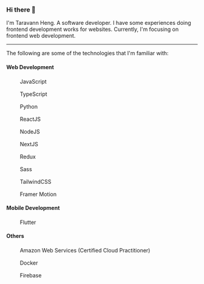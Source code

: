 ### Hi there 👋

I'm Taravann Heng. A software developer. I have some experiences doing frontend development works for websites. Currently, I'm focusing on frontend web development.

---

The following are some of the technologies that I'm familiar with:

#### Web Development

<img src="https://cdn.jsdelivr.net/gh/devicons/devicon/icons/javascript/javascript-plain.svg" height="16" width="16" /> &nbsp; &nbsp; JavaScript

<img src="https://cdn.jsdelivr.net/gh/devicons/devicon/icons/typescript/typescript-original.svg" height="16" width="16" /> &nbsp; &nbsp; TypeScript

<img src="https://cdn.jsdelivr.net/gh/devicons/devicon/icons/python/python-original.svg" height="16" width="16" /> &nbsp; &nbsp; Python

<img src="https://cdn.jsdelivr.net/gh/devicons/devicon/icons/react/react-original.svg" height="16" width="16" /> &nbsp; &nbsp; ReactJS

<img src="https://cdn.jsdelivr.net/gh/devicons/devicon/icons/nodejs/nodejs-original.svg" height="16" width="16" /> &nbsp; &nbsp; NodeJS

<picture>
  <source srcset="https://www.hengtaravann.com/images/languages/nextjs.svg" media="(prefers-color-scheme: dark)" />
  <img src="https://cdn.jsdelivr.net/gh/devicons/devicon/icons/nextjs/nextjs-original.svg" height="16" width="16" />
</picture>  &nbsp; &nbsp; NextJS
<p></p>

<img src="https://cdn.jsdelivr.net/gh/devicons/devicon/icons/redux/redux-original.svg" height="16" width="16" /> &nbsp; &nbsp; Redux

<img src="https://cdn.jsdelivr.net/gh/devicons/devicon/icons/sass/sass-original.svg" height="16" width="16" /> &nbsp; &nbsp; Sass

<img src="https://cdn.jsdelivr.net/gh/devicons/devicon@latest/icons/tailwindcss/tailwindcss-original.svg" height="16" width="16" /> &nbsp; &nbsp; TailwindCSS

<img src="https://www.vectorlogo.zone/logos/framer/framer-icon.svg" height="16" width="16" /> &nbsp; &nbsp; Framer Motion

#### Mobile Development

<img src="https://cdn.jsdelivr.net/gh/devicons/devicon@latest/icons/flutter/flutter-original.svg" height="16" width="16" /> &nbsp; &nbsp; Flutter

#### Others

<img src="https://cdn.jsdelivr.net/gh/devicons/devicon@latest/icons/amazonwebservices/amazonwebservices-plain-wordmark.svg" height="16" width="16" /> &nbsp; &nbsp; Amazon Web Services (Certified Cloud Practitioner)

<img src="https://cdn.jsdelivr.net/gh/devicons/devicon@latest/icons/docker/docker-plain.svg" height="16" width="16" /> &nbsp; &nbsp; Docker

<img src="https://cdn.jsdelivr.net/gh/devicons/devicon/icons/firebase/firebase-plain.svg" height="16" width="16" /> &nbsp; &nbsp; Firebase
